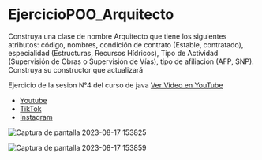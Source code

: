 # EjercicioPOO_Arquitecto
Construya una clase de nombre Arquitecto que tiene los siguientes atributos: código, nombres, condición de contrato (Estable, contratado), especialidad (Estructuras, Recursos Hídricos), Tipo de Actividad (Supervisión de Obras o Supervisión de Vías), tipo de afiliación (AFP, SNP). Construya su constructor que actualizará

Ejercicio de la sesion N°4 del curso de java
[Ver Video en YouTube](https://youtu.be/P-U-uhowtT8)

- [Youtube](https://www.youtube.com/@BenjiJ379)
- [TikTok](https://www.tiktok.com/@benji.al.379)
- [Instagram](https://www.instagram.com/benji_jal/)



![Captura de pantalla 2023-08-17 153825](https://github.com/Benji379/EjercicioPOO_Arquitecto/assets/108637204/b20b9dbf-27ff-4f38-a365-a7990086b1ba)

![Captura de pantalla 2023-08-17 153859](https://github.com/Benji379/EjercicioPOO_Arquitecto/assets/108637204/9b20bffd-bc37-42da-9add-f28dc7c6b542)
